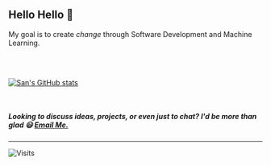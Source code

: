 
Hello Hello :wave:
----------------

<p> My goal is to create <i>change</i> through Software Development and Machine Learning. </p>

<br>
<br> 

[![San's GitHub stats](https://github-readme-stats.vercel.app/api?username=sancodes&count_private=true&show_icons=true&theme=dark&hide_border=true)](https://github.com/sancodes/github-readme-stats)

<br> 

##### Looking to discuss ideas, projects, or even just to chat? I'd be more than ***glad*** 😃 <a href="mailto:munsan14@gmail.com">Email Me. </a>
----------------
![Visits](https://api.visitorbadge.io/api/visitors?path=http%3A%2F%2Fwww.github.com%2Fsancodes%2F&label=visits&countColor=%23d9e3f0&style=plastic)





































